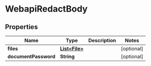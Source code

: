 # WebapiRedactBody

## Properties
Name | Type | Description | Notes
------------ | ------------- | ------------- | -------------
**files** | [**List&lt;File&gt;**](File.md) |  |  [optional]
**documentPassword** | **String** |  |  [optional]
